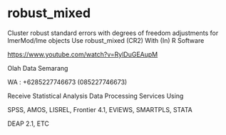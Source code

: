 # robust_mixed
Cluster robust standard errors with degrees of freedom adjustments for lmerMod/lme objects Use robust_mixed (CR2) With (In) R Software

https://www.youtube.com/watch?v=RylDuGEAupM

Olah Data Semarang

WA : +6285227746673 (085227746673)

Receive Statistical Analysis Data Processing Services Using

SPSS, AMOS, LISREL, Frontier 4.1, EVIEWS, SMARTPLS, STATA

DEAP 2.1, ETC
